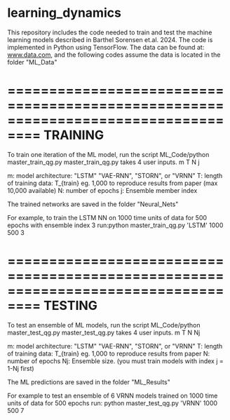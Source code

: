 # learning_dynamics
This repository includes the code needed to train and test the machine learning models described in Barthel Sorensen et.al. 2024. The code is implemented in Python using TensorFlow. 
The data can be found at: www.data.com, and the following codes assume the data is located in the folder "ML_Data"


==================================================================================
TRAINING
==================================================================================
To train one iteration of the ML model, run the script ML_Code/python master_train_qg.py
master_train_qg.py takes 4 user inputs. m T N j


m: model architecture: "LSTM" "VAE-RNN", "STORN", or "VRNN"
T: length of training data: T_{train} eg. 1,000 to reproduce results from paper (max 10,000 available)
N: number of epochs
j: Ensemble member index

The trained networks are saved in the folder "Neural_Nets"

For example, to train the LSTM NN on 1000 time units of data for 500 epochs with ensemble index 3 run:python master_train_qg.py 'LSTM' 1000 500 3


==================================================================================
TESTING
==================================================================================
To test an ensemble of ML models, run the script ML_Code/python master_test_qg.py
master_test_qg.py takes 4 user inputs. m T N Nj


m: model architecture: "LSTM" "VAE-RNN", "STORN", or "VRNN"
T: length of training data: T_{train} eg. 1,000 to reproduce results from paper
N: number of epochs
Nj: Ensemble size. (you must train models with index j = 1-Nj first)

The ML predictions are saved in the folder "ML_Results"

For example to test an ensemble of 6 VRNN models trained on 1000 time units of data for 500 epochs run: python master_test_qg.py 'VRNN' 1000 500 7
